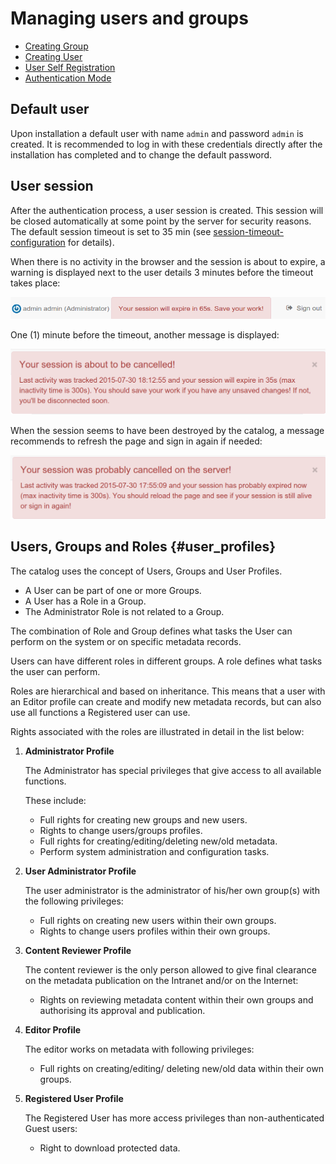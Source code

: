 # Managing users and groups

-   [Creating Group](creating-group.md)
-   [Creating User](creating-user.md)
-   [User Self Registration](user-self-registration.md)
-   [Authentication Mode](authentication-mode.md)

## Default user

Upon installation a default user with name `admin` and password `admin` is created. It is recommended to log in with these credentials directly after the installation has completed and to change the default password.

## User session

After the authentication process, a user session is created. This session will be closed automatically at some point by the server for security reasons. The default session timeout is set to 35 min (see [session-timeout-configuration](session-timeout-configuration.md) for details).

When there is no activity in the browser and the session is about to expire, a warning is displayed next to the user details 3 minutes before the timeout takes place:

![](img/session-will-expire-soon.png)

One (1) minute before the timeout, another message is displayed:

![](img/session-about-to-be-cancelled.png)

When the session seems to have been destroyed by the catalog, a message recommends to refresh the page and sign in again if needed:

![](img/session-has-expired.png)

## Users, Groups and Roles {#user_profiles}

The catalog uses the concept of Users, Groups and User Profiles.

-   A User can be part of one or more Groups.
-   A User has a Role in a Group.
-   The Administrator Role is not related to a Group.

The combination of Role and Group defines what tasks the User can perform on the system or on specific metadata records.

Users can have different roles in different groups. A role defines what tasks the user can perform.

Roles are hierarchical and based on inheritance. This means that a user with an Editor profile can create and modify new metadata records, but can also use all functions a Registered user can use.

Rights associated with the roles are illustrated in detail in the list below:

1.  **Administrator Profile**

    The Administrator has special privileges that give access to all available functions.

    These include:

    -   Full rights for creating new groups and new users.
    -   Rights to change users/groups profiles.
    -   Full rights for creating/editing/deleting new/old metadata.
    -   Perform system administration and configuration tasks.

2.  **User Administrator Profile**

    The user administrator is the administrator of his/her own group(s) with the following privileges:

    -   Full rights on creating new users within their own groups.
    -   Rights to change users profiles within their own groups.

3.  **Content Reviewer Profile**

    The content reviewer is the only person allowed to give final clearance on the metadata publication on the Intranet and/or on the Internet:

    -   Rights on reviewing metadata content within their own groups and authorising its approval and publication.

4.  **Editor Profile**

    The editor works on metadata with following privileges:

    -   Full rights on creating/editing/ deleting new/old data within their own groups.

5.  **Registered User Profile**

    The Registered User has more access privileges than non-authenticated Guest users:

    -   Right to download protected data.
